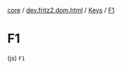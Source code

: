 [core](../../index.md) / [dev.fritz2.dom.html](../index.md) / [Keys](index.md) / [F1](./-f1.md)

# F1

(js) `F1`